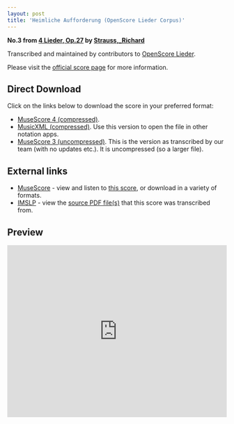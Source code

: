 ```yaml
---
layout: post
title: 'Heimliche Aufforderung (OpenScore Lieder Corpus)'
---
```


__No.3 from [4 Lieder, Op.27](https://fourscoreandmore.org/openscore/lieder/Strauss%2C_Richard/4_Lieder%2C_Op.27/) by [Strauss,_Richard](https://fourscoreandmore.org/openscore/lieder/Strauss%2C_Richard)__

Transcribed and maintained by contributors to [OpenScore Lieder].

Please visit the [official score page] for more information.

[official score page]: https://musescore.com/openscore-lieder-corpus/scores/6199576
[OpenScore Lieder]: https://musescore.com/openscore-lieder-corpus

## Direct Download

Click on the links below to download the score in your preferred format:
- [MuseScore 4 (compressed)](https://fourscoreandmore.org/openscore/lieder/Strauss%2C_Richard/4_Lieder%2C_Op.27/3_Heimliche_Aufforderung.mscz).
- [MusicXML (compressed)](https://fourscoreandmore.org/openscore/lieder/Strauss%2C_Richard/4_Lieder%2C_Op.27/3_Heimliche_Aufforderung.mxl). Use this version to open the file in other notation apps.
- [MuseScore 3 (uncompressed)](https://raw.githubusercontent.com/OpenScore/Lieder/refs/heads/main/scores/Strauss%2C_Richard/4_Lieder%2C_Op.27/3_Heimliche_Aufforderung/lc6199576.mscx). This is the version as transcribed by our team (with no updates etc.). It is uncompressed (so a larger file).

## External links

- [MuseScore] - view and listen to [this score][MuseScore], or download in a variety of formats.
- [IMSLP] - view the [source PDF file(s)][IMSLP] that this score was transcribed from.

[MuseScore]: https://musescore.com/score/6199576
[IMSLP]: https://imslp.org/wiki/Special:ReverseLookup/135548

## Preview

<iframe width="100%" height="394" src="https://musescore.com/openscore-lieder-corpus/scores/6199576/embed" frameborder="0" allowfullscreen allow="autoplay; fullscreen"></iframe>
